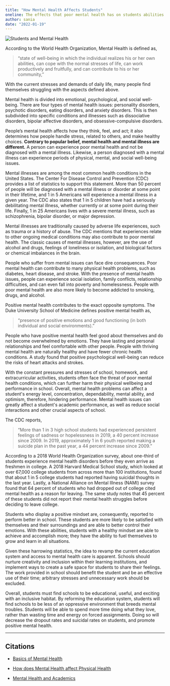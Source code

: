 ```yaml
---
title: "How Mental Health Affects Students"
oneline: The effects that poor mental health has on students abilities to interact and engage both socially and educationally.
author: sania
date: "2022-01-19"
---
```


![Students and Mental Health](/blog/students.jpeg)

According to the World Health Organization, Mental Health is defined as,

> “state of well-being in which the individual realizes his or her own abilities, can cope with the normal stresses of life, can work productively and fruitfully, and can contribute to his or her community,”

With the current stresses and demands of daily life, many people find themselves struggling with the aspects defined above.

Mental health is divided into emotional, psychological, and social well-being. There are four types of
mental health issues: personality disorders, psychotic disorders, eating disorders, and
anxiety disorders. This is then subdivided into specific conditions and illnesses such as dissociative
disorders, bipolar affective disorders, and obsessive-compulsive disorders.

People’s mental health affects how they think, feel, and act; it also determines how people handle
stress, related to others, and make healthy choices. **Contrary to popular belief, mental health and mental
illness are different.** A person can experience poor mental health and not be diagnosed with a mental
illness. Likewise, a person diagnosed with a mental illness can experience periods of physical, mental,
and social well-being issues.

Mental illnesses are among the most common health conditions in the United States. The Center For
Disease Control and Prevention (CDC) provides a list of statistics to support this statement. More than 50
percent of people will be diagnosed with a mental illness or disorder at some point in their lifetime, and 1
in 5 Americans will experience a mental illness in a given year. The CDC also states that 1 in 5 children
have had a seriously debilitating mental illness, whether currently or at some point during their life.
Finally, 1 in 25 Americans lives with a severe mental illness, such as schizophrenia, bipolar disorder, or
major depression.

Mental illnesses are traditionally caused by adverse life experiences, such as trauma or a history of abuse.
The CDC mentions that experiences relate to other ongoing medical conditions may also contribute to
poor mental health. The classic causes of mental illnesses, however, are the use of alcohol and drugs,
feelings of loneliness or isolation, and biological factors or chemical imbalances in the brain.

People who suffer from mental issues can face dire consequences. Poor mental health can contribute to
many physical health problems, such as diabetes, heart disease, and stroke. With the presence of mental
health issues, people can experience social isolation, family conflicts, relationship difficulties, and can
even fall into poverty and homelessness. People with poor mental health are also more likely to
become addicted to smoking, drugs, and alcohol.

Positive mental health contributes to the exact opposite symptoms. The Duke University School of Medicine defines positive mental health
as,

> “presence of positive emotions and good functioning (in both individual and social environments).”

People who have positive mental health feel good about themselves and do not become overwhelmed by
emotions. They have lasting and personal relationships and feel comfortable with other people. People
with thriving mental health are naturally healthy and have fewer chronic health conditions. A study found
that positive psychological well-being can reduce the risks of heart attacks and strokes.

With the constant pressures and stresses of school, homework, and extracurricular activities, students
often face the threat of poor mental health conditions, which can further harm their physical wellbeing
and performance in school. Overall, mental health problems can affect a student's energy level,
concentration, dependability, mental ability, and optimism, therefore, hindering performance. Mental health issues
can greatly affect a student's academic performance, as well as reduce social interactions and other crucial
aspects of school.

The CDC reports,

> “More than 1 in 3 high school students had experienced persistent feelings of sadness or hopelessness in 2019, a 40 percent increase since 2009. In 2019, approximately 1 in 6 youth reported making a suicide plan in the past year, a 44 percent increase since 2009.”

According to a 2018 World Health Organization survey, about one-third of students experience mental
health disorders before they even arrive as freshmen in college. A 2018 Harvard Medical School study,
which looked at over 67,000 college students from across more than 100 institutions, found that about 1 in
5 college students had reported having suicidal thoughts in the last year. Lastly, a National Alliance on
Mental Illness (NAMI) survey found that 64 percent of students who had dropped out of college cited
mental health as a reason for leaving. The same study notes that 45 percent of these students did not
report their mental health struggles before deciding to leave college.

Students who display a positive mindset are, consequently, reported to perform better in school. These
students are more likely to be satisfied with themselves and their surroundings and are able to better
control their emotions. With these abilities, students with a healthy mindset are able to achieve and
accomplish more; they have the ability to fuel themselves to grow and learn in all situations.

Given these harrowing statistics, the idea to revamp the current education system and access to mental
health care is apparent. Schools should nurture creativity and inclusion within their learning institutions,
and implement ways to create a safe space for students to share their feelings. The work provided in
school should benefit the student and be an effective use of their time; arbitrary stresses and unnecessary
work should be excluded.

Overall, students must find schools to be educational, useful, and exciting with an inclusive habitat. By
reforming the education system, students will find schools to be less of an oppressive environment that
breeds mental troubles. Students will be able to spend more time doing what they love, rather than
wasting time and energy on forced assignments. Doing so will decrease the dropout rates and suicidal
rates on students, and promote positive mental health.

---

## Citations

- [Basics of Mental Health](https://www.cdc.gov/mentalhealth/learn/index.htm)

- [How does Mental Health affect Physical Health](https://www.webmd.com/mental-health/how-does-mental-health-affect-physical-health)

- [Mental Health and Academics](https://www.intechopen.com/chapters/74883)
